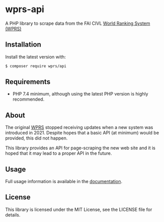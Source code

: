 # wprs-api

A PHP library to scrape data from the FAI CIVL [World Ranking System (WPRS)][wprs]

## Installation

Install the latest version with:

```bash
$ composer require wprs/api
```

## Requirements

* PHP 7.4 minimum, although using the latest PHP version is highly recommended.

## About

The original [WPRS][wprs-original] stopped receiving updates when a new system was introduced in
2021. Despite hopes that a basic API (at minimum) would be provided, this did not happen.

This library provides an API for page-scraping the new web site and it is hoped that it may lead to
a proper API in the future.

## Usage
Full usage information is available in the [documentation][docs].

## License
This library is licensed under the MIT License, see the LICENSE file for details.

[wprs]: https://civlcomps.org/rankings
[wprs-original]: http://civlrankings.fai.org/
[docs]: docs/00-intro.md
